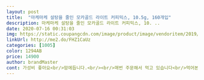 ```yaml
---
layout: post 
title:  "마케마케 설탕을 줄인 모카골드 라이트 커피믹스, 10.5g, 160개입" 
description: 마케마케 설탕을 줄인 모카골드 라이트 커피믹스, 10. ..
date: 2020-07-16 00:31:03 
img: https://static.coupangcdn.com/image/product/image/vendoritem/2019/03/19/4397029527/78334877-8050-4e71-8ac8-591265e64733.jpg 
linkUrl: http://me2.do/FHZ1CaUz 
categories: [1005] 
color: 1294AB 
price: 14900 
author: brandMaster 
cont: 가성비 좋아요<br/>맘에듭니다.<br/><br/>매번 주문해서 먹고 있습니다<br/>먹어본 맛이라 구매 했는데 다 마시고 컵에 남는 이물질은 뭘까요?<br/>메이커 있는 제품보다 훨씬 좋습니딘<br/>순하고 깔끔해서 좋긴한데 좀 찝찝합니다.<br/><br/>일반 믹스커피에 익숙하셨다면 약간 싱거운맛이지만 달달함뒤에 깔끔한 뒷맛을 느낄수있네요.<br/><br/> 
---
```

 